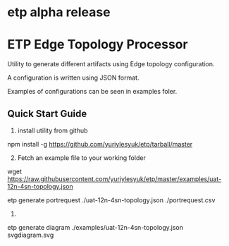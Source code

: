 # etp alpha release


# ETP Edge Topology Processor

Utility to generate different artifacts using Edge topology configuration.

A configuration is written using JSON format. 

Examples of configurations can be seen in examples foler.

## Quick Start Guide

1. install utility from github

npm install -g https://github.com/yuriylesyuk/etp/tarball/master


2. Fetch an example file to your working folder

wget https://raw.githubusercontent.com/yuriylesyuk/etp/master/examples/uat-12n-4sn-topology.json


etp generate portrequest ./uat-12n-4sn-topology.json ./portrequest.csv


1. 

etp generate diagram ./examples/uat-12n-4sn-topology.json svgdiagram.svg